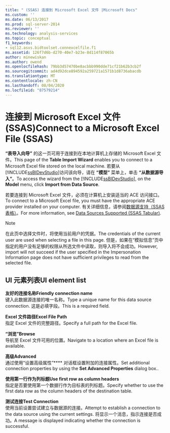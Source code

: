 ```yaml
---
title: " (SSAS) 连接到 Microsoft Excel 文件 |Microsoft Docs"
ms.custom: ''
ms.date: 06/13/2017
ms.prod: sql-server-2014
ms.reviewer: ''
ms.technology: analysis-services
ms.topic: conceptual
f1_keywords:
- sql12.asvs.bidtoolset.connexcelfile.f1
ms.assetid: 126f7d6b-d270-40e7-b23e-8d114f87065b
author: minewiskan
ms.author: owend
ms.openlocfilehash: 79bb3d57470be8acbbb990dde71cf21b62b3cb2f
ms.sourcegitcommit: ad4d92dce894592a259721a1571b1d8736abacdb
ms.translationtype: MT
ms.contentlocale: zh-CN
ms.lasthandoff: 08/04/2020
ms.locfileid: "87579214"
---
```

# <a name="connect-to-a-microsoft-excel-file-ssas"></a><span data-ttu-id="985da-102">连接到 Microsoft Excel 文件 (SSAS)</span><span class="sxs-lookup"><span data-stu-id="985da-102">Connect to a Microsoft Excel File (SSAS)</span></span>
  <span data-ttu-id="985da-103">**“表导入向导”** 的这一页可用于连接到在本地计算机上存储的 Microsoft Excel 文件。</span><span class="sxs-lookup"><span data-stu-id="985da-103">This page of the **Table Import Wizard** enables you to connect to a Microsoft Excel file stored on the local machine.</span></span> <span data-ttu-id="985da-104">若要从 [!INCLUDE[ssBIDevStudio](../includes/ssbidevstudio-md.md)]访问该向导，请在 **“模型”** 菜单上，单击 **“从数据源导入”**。</span><span class="sxs-lookup"><span data-stu-id="985da-104">To access the wizard from the [!INCLUDE[ssBIDevStudio](../includes/ssbidevstudio-md.md)], on the **Model** menu, click **Import from Data Source**.</span></span>  
  
 <span data-ttu-id="985da-105">若要连接到 Microsoft Excel 文件，必须在计算机上安装适当的 ACE 访问接口。</span><span class="sxs-lookup"><span data-stu-id="985da-105">To connect to a Microsoft Excel file, you must have the appropriate ACE provider installed on your computer.</span></span> <span data-ttu-id="985da-106">有关详细信息，请参阅[数据源支持（SSAS 表格）](tabular-models/data-sources-supported-ssas-tabular.md)。</span><span class="sxs-lookup"><span data-stu-id="985da-106">For more information, see [Data Sources Supported &#40;SSAS Tabular&#41;](tabular-models/data-sources-supported-ssas-tabular.md).</span></span>  
  
> [!NOTE]  
>  <span data-ttu-id="985da-107">在此页中选择文件时，将使用当前用户的凭据。</span><span class="sxs-lookup"><span data-stu-id="985da-107">The credentials of the current user are used when selecting a file in this page.</span></span> <span data-ttu-id="985da-108">但是，如果在“模拟信息”页中指定的用户没有足够的权限从所选文件中读取，则导入将不会成功。</span><span class="sxs-lookup"><span data-stu-id="985da-108">However, import will not succeed if the user specified in the Impersonation Information page does not have sufficient privileges to read from the selected file.</span></span>  
  
## <a name="ui-element-list"></a><span data-ttu-id="985da-109">UI 元素列表</span><span class="sxs-lookup"><span data-stu-id="985da-109">UI element list</span></span>  
 <span data-ttu-id="985da-110">**友好的连接名称**</span><span class="sxs-lookup"><span data-stu-id="985da-110">**Friendly connection name**</span></span>  
 <span data-ttu-id="985da-111">键入此数据源连接的唯一名称。</span><span class="sxs-lookup"><span data-stu-id="985da-111">Type a unique name for this data source connection.</span></span> <span data-ttu-id="985da-112">这是必填字段。</span><span class="sxs-lookup"><span data-stu-id="985da-112">This is a required field.</span></span>  
  
 <span data-ttu-id="985da-113">**Excel 文件路径**</span><span class="sxs-lookup"><span data-stu-id="985da-113">**Excel File Path**</span></span>  
 <span data-ttu-id="985da-114">指定 Excel 文件的完整路径。</span><span class="sxs-lookup"><span data-stu-id="985da-114">Specify a full path for the Excel file.</span></span>  
  
 <span data-ttu-id="985da-115">**“浏览”**</span><span class="sxs-lookup"><span data-stu-id="985da-115">**Browse**</span></span>  
 <span data-ttu-id="985da-116">导航至 Excel 文件可用的位置。</span><span class="sxs-lookup"><span data-stu-id="985da-116">Navigate to a location where an Excel file is available.</span></span>  
  
 <span data-ttu-id="985da-117">**高级**</span><span class="sxs-lookup"><span data-stu-id="985da-117">**Advanced**</span></span>  
 <span data-ttu-id="985da-118">通过使用“设置高级属性”\*\*\*\* 对话框设置附加的连接属性。</span><span class="sxs-lookup"><span data-stu-id="985da-118">Set additional connection properties by using the **Set Advanced Properties** dialog box..</span></span>  
  
 <span data-ttu-id="985da-119">**使用第一行作为列标题**</span><span class="sxs-lookup"><span data-stu-id="985da-119">**Use first row as column headers**</span></span>  
 <span data-ttu-id="985da-120">指定是否要使用第一个数据行作为目标表的列标题。</span><span class="sxs-lookup"><span data-stu-id="985da-120">Specify whether to use the first data row as the column headers of the destination table.</span></span>  
  
 <span data-ttu-id="985da-121">**测试连接**</span><span class="sxs-lookup"><span data-stu-id="985da-121">**Test Connection**</span></span>  
 <span data-ttu-id="985da-122">使用当前设置尝试建立与数据源的连接。</span><span class="sxs-lookup"><span data-stu-id="985da-122">Attempt to establish a connection to the data source using the current settings.</span></span> <span data-ttu-id="985da-123">将显示一个消息，指示连接是否成功。</span><span class="sxs-lookup"><span data-stu-id="985da-123">A message is displayed indicating whether the connection is successful.</span></span>  
  
  
